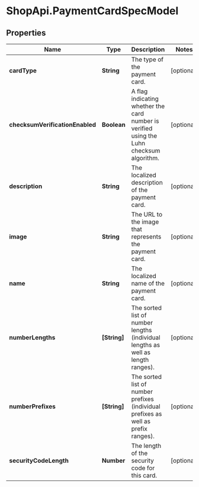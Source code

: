 # ShopApi.PaymentCardSpecModel

## Properties
Name | Type | Description | Notes
------------ | ------------- | ------------- | -------------
**cardType** | **String** | The type of the payment card. | [optional] 
**checksumVerificationEnabled** | **Boolean** | A flag indicating whether the card number is verified using the Luhn checksum algorithm. | [optional] 
**description** | **String** | The localized description of the payment card. | [optional] 
**image** | **String** | The URL to the image that represents the payment card. | [optional] 
**name** | **String** | The localized name of the payment card. | [optional] 
**numberLengths** | **[String]** | The sorted list of number lengths (individual lengths as well as  length ranges). | [optional] 
**numberPrefixes** | **[String]** | The sorted list of number prefixes (individual prefixes as well  as prefix ranges). | [optional] 
**securityCodeLength** | **Number** | The length of the security code for this card. | [optional] 


